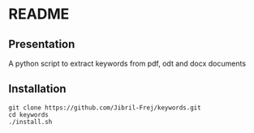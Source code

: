 # README

## Presentation
A python script to extract keywords from pdf, odt and docx documents

## Installation
```
git clone https://github.com/Jibril-Frej/keywords.git
cd keywords
./install.sh
```
